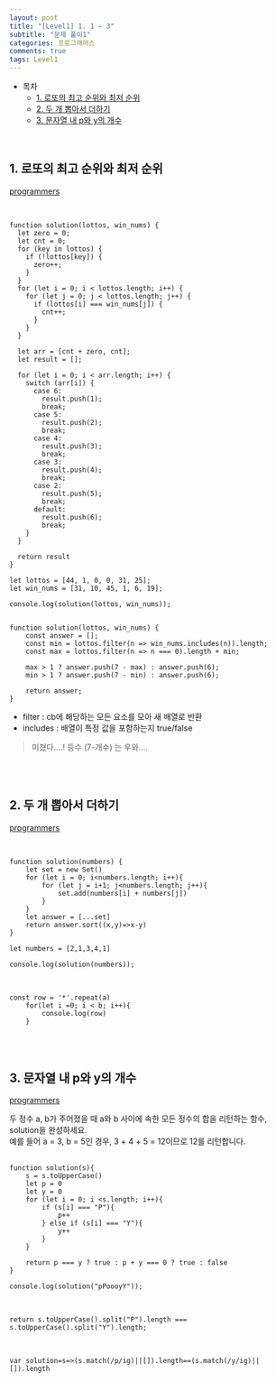 ```yaml
---
layout: post
title: "[Level1] 1. 1 ~ 3"
subtitle: "문제 풀이1"
categories: 프로그래머스
comments: true
tags: Level1
---
```


- 목차
  - [1. 로또의 최고 순위와 최저 순위](#)
  - [2. 두 개 뽑아서 더하기](#)
  - [3. 문자열 내 p와 y의 개수](#)

<br>

## 1. 로또의 최고 순위와 최저 순위

[programmers](https://programmers.co.kr/learn/courses/30/lessons/77484) <br>

<br>

```
function solution(lottos, win_nums) {
  let zero = 0;
  let cnt = 0;
  for (key in lottos) {
    if (!lottos[key]) {
      zero++;
    }
  }
  for (let i = 0; i < lottos.length; i++) {
    for (let j = 0; j < lottos.length; j++) {
      if (lottos[i] === win_nums[j]) {
        cnt++;
      }
    }
  }

  let arr = [cnt + zero, cnt];
  let result = [];

  for (let i = 0; i < arr.length; i++) {
    switch (arr[i]) {
      case 6:
        result.push(1);
        break;
      case 5:
        result.push(2);
        break;
      case 4:
        result.push(3);
        break;
      case 3:
        result.push(4);
        break;
      case 2:
        result.push(5);
        break;
      default:
        result.push(6);
        break;
    }
  }

  return result
}

let lottos = [44, 1, 0, 0, 31, 25];
let win_nums = [31, 10, 45, 1, 6, 19];

console.log(solution(lottos, win_nums));

```

```

function solution(lottos, win_nums) {
    const answer = [];
    const min = lottos.filter(n => win_nums.includes(n)).length;
    const max = lottos.filter(n => n === 0).length + min;

    max > 1 ? answer.push(7 - max) : answer.push(6);
    min > 1 ? answer.push(7 - min) : answer.push(6);

    return answer;
}
```

- filter : cb에 해당하는 모든 요소를 모아 새 배열로 반환
- includes : 배열이 특정 값을 포함하는지 true/false

> 미쳤다....! 등수 (7-개수) 는 우와....

<br><br>

## 2. 두 개 뽑아서 더하기

[programmers](https://programmers.co.kr/learn/courses/30/lessons/68644) <br>

<br>

```
function solution(numbers) {
    let set = new Set()
    for (let i = 0; i<numbers.length; i++){
        for (let j = i+1; j<numbers.length; j++){
            set.add(numbers[i] + numbers[j])
        }
    }
    let answer = [...set]
    return answer.sort((x,y)=>x-y)
}

let numbers = [2,1,3,4,1]

console.log(solution(numbers));

```

<br>

````
const row = '*'.repeat(a)
    for(let i =0; i < b; i++){
        console.log(row)
    }
````


<br><br>

## 3. 문자열 내 p와 y의 개수

[programmers](https://programmers.co.kr/learn/courses/30/lessons/12916) <br>

두 정수 a, b가 주어졌을 때 a와 b 사이에 속한 모든 정수의 합을 리턴하는 함수, solution을 완성하세요.<br>
예를 들어 a = 3, b = 5인 경우, 3 + 4 + 5 = 12이므로 12를 리턴합니다.<br><br>

````
function solution(s){
    s = s.toUpperCase()
    let p = 0
    let y = 0
    for (let i = 0; i <s.length; i++){
        if (s[i] === "P"){
            p++
        } else if (s[i] === "Y"){
            y++
        }
    }

    return p === y ? true : p + y === 0 ? true : false
}

console.log(solution("pPoooyY"));
````

<br>

````
return s.toUpperCase().split("P").length === s.toUpperCase().split("Y").length;
````

<br>

```
var solution=s=>(s.match(/p/ig)||[]).length==(s.match(/y/ig)||[]).length
```

<br><br>

